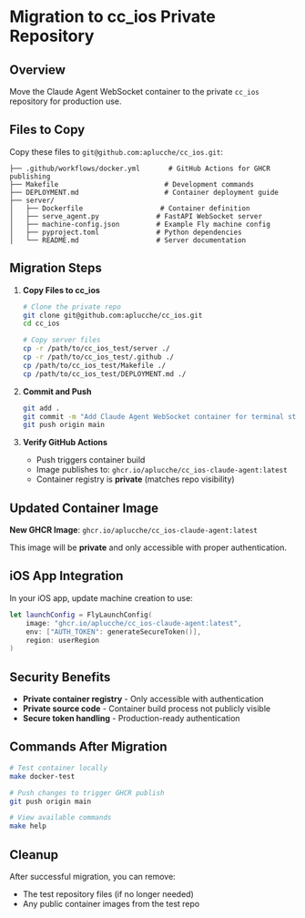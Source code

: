# Migration to cc_ios Private Repository

## Overview

Move the Claude Agent WebSocket container to the private `cc_ios` repository for production use.

## Files to Copy

Copy these files to `git@github.com:aplucche/cc_ios.git`:

```
├── .github/workflows/docker.yml       # GitHub Actions for GHCR publishing
├── Makefile                          # Development commands
├── DEPLOYMENT.md                     # Container deployment guide
├── server/
│   ├── Dockerfile                   # Container definition
│   ├── serve_agent.py              # FastAPI WebSocket server
│   ├── machine-config.json         # Example Fly machine config
│   ├── pyproject.toml              # Python dependencies
│   └── README.md                   # Server documentation
```

## Migration Steps

1. **Copy Files to cc_ios**
   ```bash
   # Clone the private repo
   git clone git@github.com:aplucche/cc_ios.git
   cd cc_ios
   
   # Copy server files
   cp -r /path/to/cc_ios_test/server ./
   cp -r /path/to/cc_ios_test/.github ./
   cp /path/to/cc_ios_test/Makefile ./
   cp /path/to/cc_ios_test/DEPLOYMENT.md ./
   ```

2. **Commit and Push**
   ```bash
   git add .
   git commit -m "Add Claude Agent WebSocket container for terminal streaming"
   git push origin main
   ```

3. **Verify GitHub Actions**
   - Push triggers container build
   - Image publishes to: `ghcr.io/aplucche/cc_ios-claude-agent:latest`
   - Container registry is **private** (matches repo visibility)

## Updated Container Image

**New GHCR Image**: `ghcr.io/aplucche/cc_ios-claude-agent:latest`

This image will be **private** and only accessible with proper authentication.

## iOS App Integration

In your iOS app, update machine creation to use:

```swift
let launchConfig = FlyLaunchConfig(
    image: "ghcr.io/aplucche/cc_ios-claude-agent:latest",
    env: ["AUTH_TOKEN": generateSecureToken()],
    region: userRegion
)
```

## Security Benefits

- **Private container registry** - Only accessible with authentication
- **Private source code** - Container build process not publicly visible
- **Secure token handling** - Production-ready authentication

## Commands After Migration

```bash
# Test container locally
make docker-test

# Push changes to trigger GHCR publish
git push origin main

# View available commands
make help
```

## Cleanup

After successful migration, you can remove:
- The test repository files (if no longer needed)
- Any public container images from the test repo